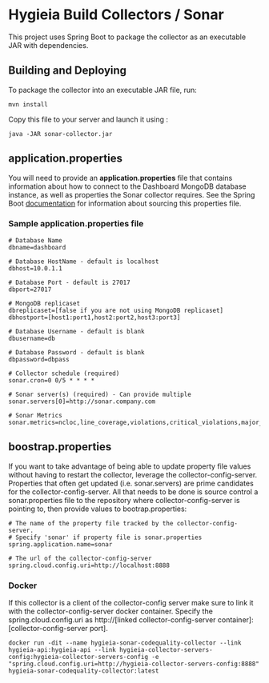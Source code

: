# Hygieia Build Collectors / Sonar

This project uses Spring Boot to package the collector as an executable JAR with dependencies.

## Building and Deploying

To package the collector into an executable JAR file, run:
```
mvn install
```

Copy this file to your server and launch it using :
```
java -JAR sonar-collector.jar
```

## application.properties

You will need to provide an **application.properties** file that contains information about how to connect to the Dashboard MongoDB database instance, as well as properties the Sonar collector requires. See the Spring Boot [documentation](http://docs.spring.io/spring-boot/docs/current-SNAPSHOT/reference/htmlsingle/#boot-features-external-config-application-property-files) for information about sourcing this properties file.

### Sample application.properties file

```properties
# Database Name
dbname=dashboard

# Database HostName - default is localhost
dbhost=10.0.1.1

# Database Port - default is 27017
dbport=27017

# MongoDB replicaset
dbreplicaset=[false if you are not using MongoDB replicaset]
dbhostport=[host1:port1,host2:port2,host3:port3]

# Database Username - default is blank
dbusername=db

# Database Password - default is blank
dbpassword=dbpass

# Collector schedule (required)
sonar.cron=0 0/5 * * * *

# Sonar server(s) (required) - Can provide multiple
sonar.servers[0]=http://sonar.company.com

# Sonar Metrics
sonar.metrics=ncloc,line_coverage,violations,critical_violations,major_violations,blocker_violations,sqale_index,test_success_density,test_failures,test_errors,tests
```


## boostrap.properties
If you want to take advantage of being able to update property file values without having to restart the collector, leverage the collector-config-server. Properties that often get updated (i.e. sonar.servers) are prime candidates for the collector-config-server. All that needs to be done is source control a sonar.properties file to the repository where collector-config-server is pointing to, then provide values to bootrap.properties:

```
# The name of the property file tracked by the collector-config-server. 
# Specify 'sonar' if property file is sonar.properties
spring.application.name=sonar

# The url of the collector-config-server
spring.cloud.config.uri=http://localhost:8888
```

### Docker
If this collector is a client of the collector-config server make sure to link it with the collector-config-server docker container. Specify the spring.cloud.config.uri as http://[linked collector-config-server container]:[collector-config-server port].
```
docker run -dit --name hygieia-sonar-codequality-collector --link hygieia-api:hygieia-api --link hygieia-collector-servers-config:hygieia-collector-servers-config -e "spring.cloud.config.uri=http://hygieia-collector-servers-config:8888" hygieia-sonar-codequality-collector:latest
```
